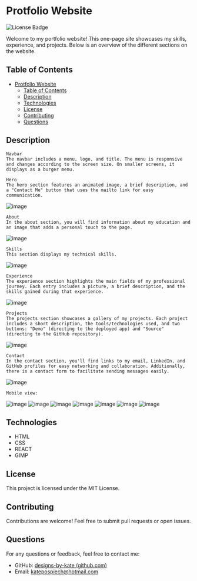 # Protfolio Website
![License Badge](https://img.shields.io/badge/license-MIT-brightgreen)

Welcome to my portfolio website! This one-page site showcases my skills, experience, and projects. Below is an overview of the different sections on the website.

## Table of Contents
- [Protfolio Website](#protfolio-website)
  - [Table of Contents](#table-of-contents)
  - [Description](#description)
  - [Technologies](#technologies)
  - [License](#license)
  - [Contributing](#contributing)
  - [Questions](#questions)

## Description 

    Navbar
    The navbar includes a menu, logo, and title. The menu is responsive and changes according to the screen size. On smaller screens, it displays as a burger menu.

    Hero
    The hero section features an animated image, a brief description, and a "Contact Me" button that uses the mailto link for easy communication.
![image](https://github.com/designs-by-kate/Portfolio/assets/146155569/9fd9cf4c-59f7-421d-abd2-1a3b83c31a04)

    About
    In the about section, you will find information about my education and an image that adds a personal touch to the page.
![image](https://github.com/designs-by-kate/Portfolio/assets/146155569/c1c456af-77bf-475a-b93a-7e9341884e52)

    Skills
    This section displays my technical skills.
![image](https://github.com/designs-by-kate/Portfolio/assets/146155569/a4f762e1-a803-421b-8324-117f060d527b)


    Experience
    The experience section highlights the main fields of my professional journey. Each entry includes a picture, a brief description, and the skills gained during that experience.
![image](https://github.com/designs-by-kate/Portfolio/assets/146155569/86417a27-55a5-4dca-8561-0444088bec6f)

    Projects
    The projects section showcases a gallery of my projects. Each project includes a short description, the tools/technologies used, and two buttons: "Demo" (directing to the deployed app) and "Source" (directing to the GitHub repository).
![image](https://github.com/designs-by-kate/Portfolio/assets/146155569/fbf93010-ffe8-4ec1-8699-659e4f494185)

    Contact
    In the contact section, you'll find links to my email, LinkedIn, and GitHub profiles for easy networking and collaboration. Additionally, there is a contact form to facilitate sending messages easily.
![image](https://github.com/designs-by-kate/Kate-Portfolio/assets/146155569/9d1785af-7aaf-43cf-ae5a-5995908eb326)

    Mobile view:

![image](https://github.com/designs-by-kate/Portfolio/assets/146155569/c3ccbfec-b941-49f6-9bed-0dd9586cc01d)
![image](https://github.com/designs-by-kate/Portfolio/assets/146155569/e3eaf699-7fe5-403d-b093-707fbc549a7c)
![image](https://github.com/designs-by-kate/Portfolio/assets/146155569/6c2af8e4-2b28-4dcb-ad1b-3bd60b43d8b2)
![image](https://github.com/designs-by-kate/Portfolio/assets/146155569/e7641234-0f2f-484c-9f0c-0b69299fa7fc)
![image](https://github.com/designs-by-kate/Portfolio/assets/146155569/6d49dfc6-544b-46b9-b87f-8a8a46b2e260)
![image](https://github.com/designs-by-kate/Portfolio/assets/146155569/7905ff09-a495-4ded-b3b9-68a506fa55d8)
![image](https://github.com/designs-by-kate/Kate-Portfolio/assets/146155569/2a234a1e-cccb-4242-b4c5-ce06c596942e)


## Technologies
- HTML
- CSS
- REACT
- GIMP

## License
  This project is licensed under the MIT License.

## Contributing
  Contributions are welcome! Feel free to submit pull requests or open issues.

## Questions
 For any questions or feedback, feel free to contact me:
  - GitHub: [designs-by-kate (github.com)](https://github.com/designs-by-kate (github.com))
  - Email: katepospiech@hotmail.com
